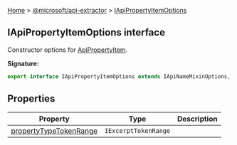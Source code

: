 [Home](./index) &gt; [@microsoft/api-extractor](./api-extractor.md) &gt; [IApiPropertyItemOptions](./api-extractor.iapipropertyitemoptions.md)

## IApiPropertyItemOptions interface

Constructor options for [ApiPropertyItem](./api-extractor.apipropertyitem.md)<!-- -->.

<b>Signature:</b>

```typescript
export interface IApiPropertyItemOptions extends IApiNameMixinOptions, IApiReleaseTagMixinOptions, IApiDeclaredItemOptions 
```

## Properties

|  Property | Type | Description |
|  --- | --- | --- |
|  [propertyTypeTokenRange](./api-extractor.iapipropertyitemoptions.propertytypetokenrange.md) | `IExcerptTokenRange` |  |

